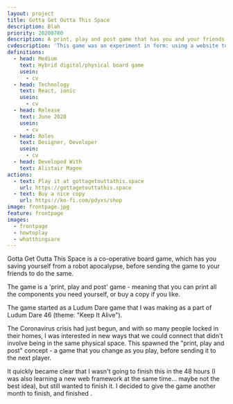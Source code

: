 ```yaml
---
layout: project
title: Gotta Get Outta This Space
description: Blah
priority: 20200700
description: A print, play and post game that has you and your friends travelling the stars to escape a robot apocalypse.
cvdescription: 'This game was an experiment in form: using a website to run what is otherwise a physical game, and having that game evolve as players send it to their friends.'
definitions:
  - head: Medium
    text: Hybrid digital/physical board game
    usein:
      - cv
  - head: Technology
    text: React, ionic
    usein:
      - cv
  - head: Release
    text: June 2020
    usein:
      - cv
  - head: Roles
    text: Designer, Developer
    usein:
      - cv
  - head: Developed With
    text: Alistair Magee
actions:
  - text: Play it at gottagetouttathis.space
    url: https://gottagetouttathis.space
  - text: Buy a nice copy
    url: https://ko-fi.com/pdyxs/shop
image: frontpage.jpg
feature: frontpage
images:
  - frontpage
  - howtoplay
  - whatthingsare
---
```

Gotta Get Outta This Space is a co-operative board game, which has you saving yourself from a robot apocalypse, before sending the game to your friends to do the same.

The game is a 'print, play and post' game - meaning that you can print all the components you need yourself, or buy a copy if you like.

The game started as a Ludum Dare game that I was making as a part of Ludum Dare 46 (theme: "Keep It Alive").

The Coronavirus crisis had just begun, and with so many people locked in their homes, I was interested in new ways that we could connect that didn't involve being in the same physical space. This spawned the "print, play and post" concept - a game that you change as you play, before sending it to the next player.

It quickly became clear that I wasn't going to finish this in the 48 hours (I was also learning a new web framework at the same time... maybe not the best idea), but still wanted to finish it. I decided to give the game another month to finish, and finished .
